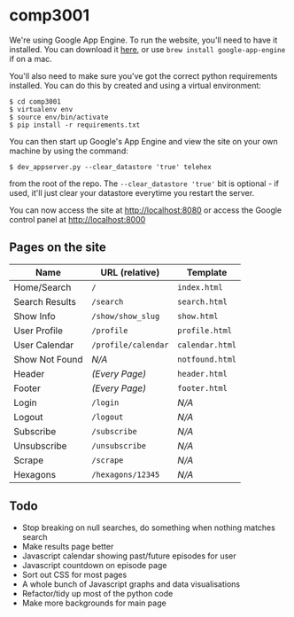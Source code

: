 # comp3001

We're using Google App Engine. To run the website, you'll need to have it
installed. You can download it
[here](https://developers.google.com/appengine/downloads#Google_App_Engine_SDK_for_Python),
or use `brew install google-app-engine` if on a mac.

You'll also need to make sure you've got the correct python requirements
installed. You can do this by created and using a virtual environment:

```
$ cd comp3001
$ virtualenv env
$ source env/bin/activate
$ pip install -r requirements.txt
```

You can then start up Google's App Engine and view the site on your own machine
by using the command:

```
$ dev_appserver.py --clear_datastore 'true' telehex
```

from the root of the repo. The `--clear_datastore 'true'` bit is optional - if
used, it'll just clear your datastore everytime you restart the server.

You can now access the site at [http://localhost:8080](http://localhost:8080) or access the Google control panel at [http://localhost:8000](http://localhost:8000)

## Pages on the site

| Name           | URL (relative)      | Template        |
|----------------|---------------------|-----------------|
| Home/Search    | `/`                 | `index.html`    |
| Search Results | `/search`           | `search.html`   |
| Show Info      | `/show/show_slug`   | `show.html`     |
| User Profile   | `/profile`          | `profile.html`  |
| User Calendar  | `/profile/calendar` | `calendar.html` |
| Show Not Found | *N/A*               | `notfound.html` |
| Header         | *(Every Page)*      | `header.html`   |
| Footer         | *(Every Page)*      | `footer.html`   |
| Login          | `/login`            | *N/A*           |
| Logout         | `/logout`           | *N/A*           |
| Subscribe      | `/subscribe`        | *N/A*           |
| Unsubscribe    | `/unsubscribe`      | *N/A*           |
| Scrape         | `/scrape`           | *N/A*           |
| Hexagons       | `/hexagons/12345`   | *N/A*           |

## Todo

* Stop breaking on null searches, do something when nothing matches search
* Make results page better
* Javascript calendar showing past/future episodes for user
* Javascript countdown on episode page
* Sort out CSS for most pages
* A whole bunch of Javascript graphs and data visualisations
* Refactor/tidy up most of the python code
* Make more backgrounds for main page
